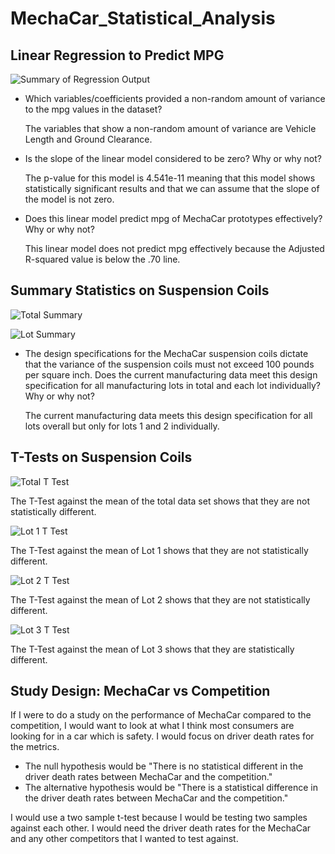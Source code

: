 # MechaCar_Statistical_Analysis

## Linear Regression to Predict MPG

![Summary of Regression Output](https://user-images.githubusercontent.com/82230495/135175150-1a89a52d-b798-4b95-869f-c08753f1daf4.png)

- Which variables/coefficients provided a non-random amount of variance to the mpg values in the dataset?

  The variables that show a non-random amount of variance are Vehicle Length and Ground Clearance.
  
- Is the slope of the linear model considered to be zero? Why or why not?
  
  The p-value for this model is 4.541e-11 meaning that this model shows statistically significant results and that we can assume that the slope of the model is not zero.
- Does this linear model predict mpg of MechaCar prototypes effectively? Why or why not?
 
  This linear model does not predict mpg effectively because the Adjusted R-squared value is below the .70 line.
  
## Summary Statistics on Suspension Coils
![Total Summary](https://user-images.githubusercontent.com/82230495/135178842-90f952f1-5371-4675-b92c-07443e824cb5.png)

![Lot Summary](https://user-images.githubusercontent.com/82230495/135179251-38c3e7c5-5799-46a3-ba92-4a22082505c8.png)


- The design specifications for the MechaCar suspension coils dictate that the variance of the suspension coils must not exceed 100 pounds per square inch. Does the current manufacturing data meet this design specification for all manufacturing lots in total and each lot individually? Why or why not?

  The current manufacturing data meets this design specification for all lots overall but only for lots 1 and 2 individually.


## T-Tests on Suspension Coils
![Total T Test](https://user-images.githubusercontent.com/82230495/135363883-f3ca4987-ae8b-4804-8eb3-6af0daf1e5e7.png)

The T-Test against the mean of the total data set shows that they are not statistically different.

![Lot 1 T Test](https://user-images.githubusercontent.com/82230495/135373169-daf51729-cfcd-4589-a897-cf2be558483f.png)

The T-Test against the mean of Lot 1 shows that they are not statistically different.

![Lot 2 T Test](https://user-images.githubusercontent.com/82230495/135373241-48694bcf-3494-4a27-ba71-d76f6728444a.png)

The T-Test against the mean of Lot 2 shows that they are not statistically different.

![Lot 3 T Test](https://user-images.githubusercontent.com/82230495/135373277-5cca5c22-42b6-48b1-990e-f89c9efa947d.png)

The T-Test against the mean of Lot 3 shows that they are statistically different.

## Study Design: MechaCar vs Competition

If I were to do a study on the performance of MechaCar compared to the competition, I would want to look at what I think most consumers are looking for in a car which is safety. I would focus on driver death rates for the metrics.
- The null hypothesis would be "There is no statistical different in the driver death rates between MechaCar and the competition."
- The alternative hypothesis would be "There is a statistical difference in the driver death rates between MechaCar and the competition."

I would use a two sample t-test because I would be testing two samples against each other.
I would need the driver death rates for the MechaCar and any other competitors that I wanted to test against.
